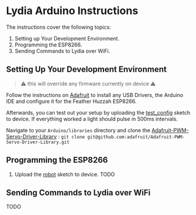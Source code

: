# Lydia Arduino Instructions

The instructions cover the following topics:

1. Setting up Your Development Environment.
1. Programming the ESP8266.
1. Sending Commands to Lydia over WiFi.

## Setting Up Your Development Environment

> :warning: this will override any firmware currently on device :warning:

Follow the instructions on [Adafruit](https://learn.adafruit.com/adafruit-feather-huzzah-esp8266/using-arduino-ide) to install any USB Drivers, the Arduino IDE and configure it for the Feather Huzzah ESP8266.

Afterwards, you can test out your setup by uploading the [test_config](/arduino/test_config) sketch to device. If everything worked a light should pulse in 500ms intervals.

Navigate to your `Arduino/libraries` directory and clone the [Adafruit-PWM-Servo-Driver-Library](https://github.com/adafruit/Adafruit-PWM-Servo-Driver-Library) : `git clone git@github.com:adafruit/Adafruit-PWM-Servo-Driver-Library.git`


## Programming the ESP8266

1. Upload the [robot](/arduino/robot) sketch to device.
TODO

## Sending Commands to Lydia over WiFi

TODO
